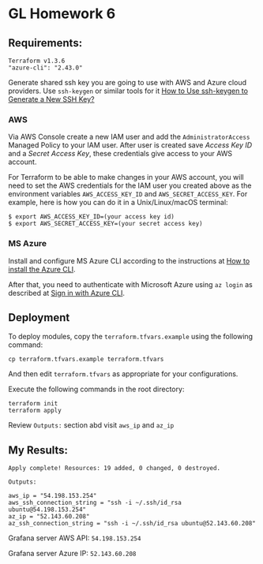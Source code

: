 # GL Homework 6

## Requirements:
```
Terraform v1.3.6
"azure-cli": "2.43.0"
```

Generate shared ssh key you are going to use with AWS and Azure cloud providers. Use `ssh-keygen` or similar tools for it [How to Use ssh-keygen to Generate a New SSH Key?](https://www.ssh.com/academy/ssh/keygen)

### AWS

Via AWS Console create a new IAM user and add the `AdministratorAccess` Managed Policy to your IAM user. After user is created save _Access Key ID_ and a _Secret Access Key_, these credentials give access to your AWS account.

For Terraform to be able to make changes in your AWS account, you will need to set the AWS credentials for the IAM user you created above as the environment variables `AWS_ACCESS_KEY_ID` and `AWS_SECRET_ACCESS_KEY`. For example, here is how you can do it in a Unix/Linux/macOS terminal:

```
$ export AWS_ACCESS_KEY_ID=(your access key id)
$ export AWS_SECRET_ACCESS_KEY=(your secret access key)
```

### MS Azure

Install and configure MS Azure CLI  according to the
instructions at [How to install the Azure CLI](https://learn.microsoft.com/en-us/cli/azure/install-azure-cli).

After that, you need to authenticate with Microsoft Azure using `az login` as described at [Sign in with Azure CLI](https://docs.microsoft.com/en-us/cli/azure/authenticate-azure-cli).

## Deployment
To deploy modules, copy the `terraform.tfvars.example` using the following command:

```
cp terraform.tfvars.example terraform.tfvars
```

And then edit `terraform.tfvars` as appropriate for your configurations.

Execute the following commands in the root directory:
```
terraform init
terraform apply
```

Review `Outputs:` section abd visit `aws_ip` and `az_ip`

## My Results:
```
Apply complete! Resources: 19 added, 0 changed, 0 destroyed.

Outputs:

aws_ip = "54.198.153.254"
aws_ssh_connection_string = "ssh -i ~/.ssh/id_rsa ubuntu@54.198.153.254"
az_ip = "52.143.60.208"
az_ssh_connection_string = "ssh -i ~/.ssh/id_rsa ubuntu@52.143.60.208"
```

Grafana server AWS API: `54.198.153.254`

Grafana server Azure IP: `52.143.60.208`
